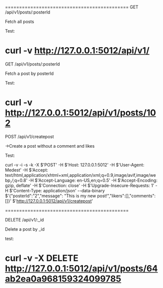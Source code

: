 ============================================
GET /api/v1/posts/:posterId

Fetch all posts

Test:

curl -v http://127.0.0.1:5012/api/v1/
============================================
GET /api/v1/posts/:posterId

Fetch a post by posterId

Test:

curl -v http://127.0.0.1:5012/api/v1/posts/102
============================================
POST /api/v1/createpost

->Create a post without a comment and likes

Test:

curl -v -i -s -k -X $'POST'     -H $'Host: 127.0.0.1:5012' -H $'User-Agent: Medest' -H $'Accept: text/html,application/xhtml+xml,application/xml;q=0.9,image/avif,image/webp,*/*;q=0.8' -H $'Accept-Language: en-US,en;q=0.5' -H $'Accept-Encoding: gzip, deflate' -H $'Connection: close' -H $'Upgrade-Insecure-Requests: 1' -H $'Content-Type: application/json' --data-binary $'{\"posterId\":\"2\",\"message\": \"This is my new post!\",\"likers\":[],\"comments\":[]}'     $'http://127.0.0.1:5012/api/v1/createpost'

============================================

DELETE /api/v1/:_id

Delete a post by _id

test:

curl -v -X DELETE http://127.0.0.1:5012/api/v1/posts/64ab2ea0a968159324099785
============================================

